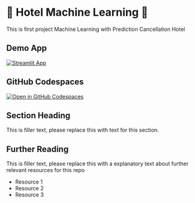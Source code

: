 # 🏨 Hotel Machine Learning 🏨

This is first project Machine Learning with Prediction Cancellation Hotel

## Demo App

[![Streamlit App](https://static.streamlit.io/badges/streamlit_badge_black_white.svg)](https://dpHotel_Prediction.streamlit.app/)

## GitHub Codespaces

[![Open in GitHub Codespaces](https://github.com/codespaces/badge.svg)](https://codespaces.new/streamlit/app-starter-kit?quickstart=1)

## Section Heading

This is filler text, please replace this with text for this section.

## Further Reading

This is filler text, please replace this with a explanatory text about further relevant resources for this repo
- Resource 1
- Resource 2
- Resource 3
